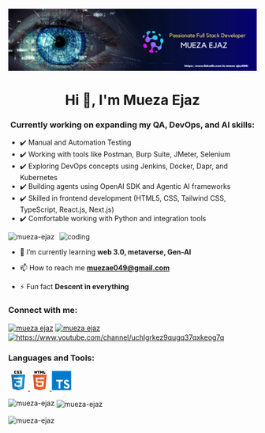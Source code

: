 ![logo](https://github.com/Mueza-Ejaz/Mueza-Ejaz/blob/main/Blue%20Modern%20Technology%20LinkedIn%20Banner.png)

<h1 align="center">Hi 👋, I'm Mueza Ejaz</h1>
<h3 align="center">Currently working on expanding my QA, DevOps, and AI skills:</h3>

<ul>
  <li>✔️ Manual and Automation Testing</li>
  <li>✔️ Working with tools like Postman, Burp Suite, JMeter, Selenium</li>
  <li>✔️ Exploring DevOps concepts using Jenkins, Docker, Dapr, and Kubernetes</li>
  <li>✔️ Building agents using OpenAI SDK and Agentic AI frameworks</li>
  <li>✔️ Skilled in frontend development (HTML5, CSS, Tailwind CSS, TypeScript, React.js, Next.js)</li>
  <li>✔️ Comfortable working with Python and integration tools</li>
</ul>

                                                                    
<img align="right" alt="coding" width="400px" src="https://camo.githubusercontent.com/9792d43627b178fd4a45bcabb3647d7b34a62d64baf96a19abf6ea19d5cea8dd/68747470733a2f2f63646e2e6472696262626c652e636f6d2f75736572732f313138373833362f73637265656e73686f74732f363533393432392f70726f6772616d65722e676966" />

<p align="left"> <img src="https://komarev.com/ghpvc/?username=mueza-ejaz&label=Profile%20views&color=0e75b6&style=flat" alt="mueza-ejaz" /> </p>

- 🌱 I’m currently learning **web 3.0, metaverse, Gen-AI**

- 📫 How to reach me **muezae049@gmail.com**

- ⚡ Fun fact **Descent in everything**

<h3 align="left">Connect with me:</h3>
<p align="left">
<a href="https://linkedin.com/in/mueza ejaz" target="blank"><img align="center" src="https://raw.githubusercontent.com/rahuldkjain/github-profile-readme-generator/master/src/images/icons/Social/linked-in-alt.svg" alt="mueza ejaz" height="30" width="40" /></a>
<a href="https://fb.com/mueza ejaz" target="blank"><img align="center" src="https://raw.githubusercontent.com/rahuldkjain/github-profile-readme-generator/master/src/images/icons/Social/facebook.svg" alt="mueza ejaz" height="30" width="40" /></a>
<a href="https://www.youtube.com/c/https://www.youtube.com/channel/uchlgrkez9qugq37qxkeog7q" target="blank"><img align="center" src="https://raw.githubusercontent.com/rahuldkjain/github-profile-readme-generator/master/src/images/icons/Social/youtube.svg" alt="https://www.youtube.com/channel/uchlgrkez9qugq37qxkeog7q" height="30" width="40" /></a>
</p>

<h3 align="left">Languages and Tools:</h3>
<p align="left"> <a href="https://www.w3schools.com/css/" target="_blank" rel="noreferrer"> <img src="https://raw.githubusercontent.com/devicons/devicon/master/icons/css3/css3-original-wordmark.svg" alt="css3" width="40" height="40"/> </a> <a href="https://www.w3.org/html/" target="_blank" rel="noreferrer"> <img src="https://raw.githubusercontent.com/devicons/devicon/master/icons/html5/html5-original-wordmark.svg" alt="html5" width="40" height="40"/> </a> <a href="https://www.typescriptlang.org/" target="_blank" rel="noreferrer"> <img src="https://raw.githubusercontent.com/devicons/devicon/master/icons/typescript/typescript-original.svg" alt="typescript" width="40" height="40"/> </a> </p>

<p><img align="left" src="https://github-readme-stats.vercel.app/api/top-langs?username=mueza-ejaz&show_icons=true&locale=en&layout=compact" alt="mueza-ejaz" /></p>

<p>&nbsp;<img align="center" src="https://github-readme-stats.vercel.app/api?username=mueza-ejaz&show_icons=true&locale=en" alt="mueza-ejaz" /></p>

<p><img align="center" src="https://github-readme-streak-stats.herokuapp.com/?user=mueza-ejaz&" alt="mueza-ejaz" /></p>
